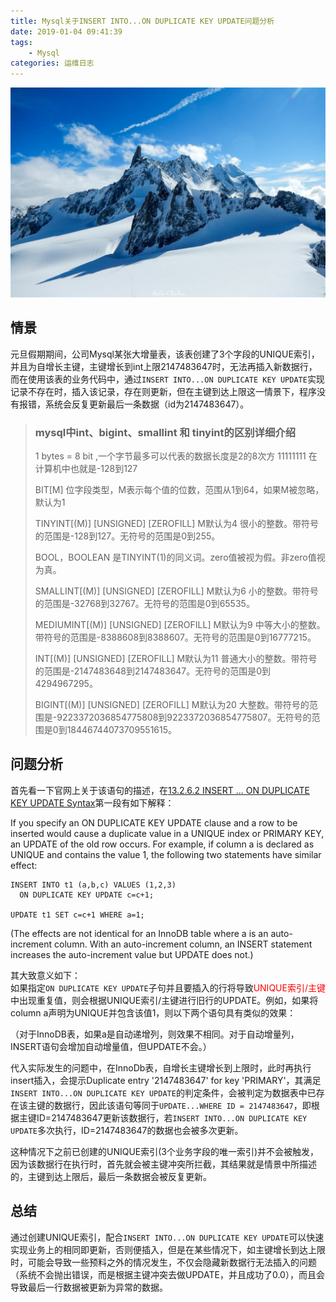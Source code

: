 ```yaml
---
title: Mysql关于INSERT INTO...ON DUPLICATE KEY UPDATE问题分析
date: 2019-01-04 09:41:39
tags:
    - Mysql
categories: 运维日志
---
```

![homePage](/upload/homePage/20190104095502.jpg)
<!--more-->

## 情景
元旦假期期间，公司Mysql某张大增量表，该表创建了3个字段的UNIQUE索引，并且为自增长主键，主键增长到int上限2147483647时，无法再插入新数据行，而在使用该表的业务代码中，通过`INSERT INTO...ON DUPLICATE KEY UPDATE`实现记录不存在时，插入该记录，存在则更新，但在主键到达上限这一情景下，程序没有报错，系统会反复更新最后一条数据（id为2147483647）。

> ### mysql中int、bigint、smallint 和 tinyint的区别详细介绍
> 1 bytes = 8 bit ,一个字节最多可以代表的数据长度是2的8次方 11111111 在计算机中也就是-128到127
> 
> BIT[M]
> 位字段类型，M表示每个值的位数，范围从1到64，如果M被忽略，默认为1
> 
> TINYINT[(M)] [UNSIGNED] [ZEROFILL]  M默认为4
> 很小的整数。带符号的范围是-128到127。无符号的范围是0到255。
> 
> BOOL，BOOLEAN
> 是TINYINT(1)的同义词。zero值被视为假。非zero值视为真。
> 
> SMALLINT[(M)] [UNSIGNED] [ZEROFILL] M默认为6
> 小的整数。带符号的范围是-32768到32767。无符号的范围是0到65535。
> 
> MEDIUMINT[(M)] [UNSIGNED] [ZEROFILL] M默认为9
> 中等大小的整数。带符号的范围是-8388608到8388607。无符号的范围是0到16777215。
> 
> INT[(M)] [UNSIGNED] [ZEROFILL]   M默认为11
> 普通大小的整数。带符号的范围是-2147483648到2147483647。无符号的范围是0到4294967295。
> 
> BIGINT[(M)] [UNSIGNED] [ZEROFILL] M默认为20
> 大整数。带符号的范围是-9223372036854775808到9223372036854775807。无符号的范围是0到18446744073709551615。

## 问题分析
首先看一下官网上关于该语句的描述，在[13.2.6.2 INSERT ... ON DUPLICATE KEY UPDATE Syntax](https://dev.mysql.com/doc/refman/5.7/en/insert-on-duplicate.html)第一段有如下解释：

If you specify an ON DUPLICATE KEY UPDATE clause and a row to be inserted would cause a duplicate value in a UNIQUE index or PRIMARY KEY, an UPDATE of the old row occurs. For example, if column a is declared as UNIQUE and contains the value 1, the following two statements have similar effect:
```
INSERT INTO t1 (a,b,c) VALUES (1,2,3)
  ON DUPLICATE KEY UPDATE c=c+1;

UPDATE t1 SET c=c+1 WHERE a=1;
```
(The effects are not identical for an InnoDB table where a is an auto-increment column. With an auto-increment column, an INSERT statement increases the auto-increment value but UPDATE does not.)

其大致意义如下：<br/>
如果指定`ON DUPLICATE KEY UPDATE`子句并且要插入的行将导致<font color=red>UNIQUE索引/主键</font>中出现重复值，则会根据UNIQUE索引/主键进行旧行的UPDATE。例如，如果将column a声明为UNIQUE并包含该值1，则以下两个语句具有类似的效果：

（对于InnoDB表，如果a是自动递增列，则效果不相同。对于自动增量列，INSERT语句会增加自动增量值，但UPDATE不会。）

代入实际发生的问题中，在InnoDb表，自增长主键增长到上限时，此时再执行insert插入，会提示Duplicate entry '2147483647' for key 'PRIMARY'，其满足`INSERT INTO...ON DUPLICATE KEY UPDATE`的判定条件，会被判定为数据表中已存在该主键的数据行，因此该语句等同于`UPDATE...WHERE ID = 2147483647`，即根据主键ID=2147483647更新该数据行，若`INSERT INTO...ON DUPLICATE KEY UPDATE`多次执行，ID=2147483647的数据也会被多次更新。

这种情况下之前已创建的UNIQUE索引(3个业务字段的唯一索引)并不会被触发，因为该数据行在执行时，首先就会被主键冲突所拦截，其结果就是情景中所描述的，主键到达上限后，最后一条数据会被反复更新。

## 总结
通过创建UNIQUE索引，配合`INSERT INTO...ON DUPLICATE KEY UPDATE`可以快速实现业务上的相同即更新，否则便插入，但是在某些情况下，如主键增长到达上限时，可能会导致一些预料之外的情况发生，不仅会隐藏新数据行无法插入的问题（系统不会抛出错误，而是根据主键冲突去做UPDATE，并且成功了0.0），而且会导致最后一行数据被更新为异常的数据。